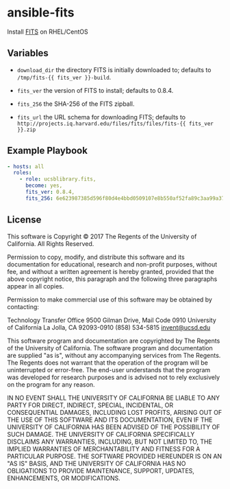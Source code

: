 ansible-fits
============

Install [FITS](https://projects.iq.harvard.edu/fits) on RHEL/CentOS

Variables
---------

- `download_dir` the directory FITS is initially downloaded to;
  defaults to `/tmp/fits-{{ fits_ver }}-build`.

- `fits_ver` the version of FITS to install; defaults to 0.8.4.

- `fits_256` the SHA-256 of the FITS zipball.

- `fits_url` the URL schema for downloading FITS; defaults to `http://projects.iq.harvard.edu/files/fits/files/fits-{{ fits_ver }}.zip`

Example Playbook
----------------

```yaml
- hosts: all
  roles:
    - role: ucsblibrary.fits,
      become: yes,
      fits_ver: 0.8.4,
      fits_256: 6e623987385d596f80d4e4bbd0509107e8b550af52fa89c3aa99a37d14c4bf84
```

License
-------

This software is Copyright © 2017 The Regents of the University of
California. All Rights Reserved.

Permission to copy, modify, and distribute this software and its
documentation for educational, research and non-profit purposes,
without fee, and without a written agreement is hereby granted,
provided that the above copyright notice, this paragraph and the
following three paragraphs appear in all copies.

Permission to make commercial use of this software may be obtained by
contacting:

Technology Transfer Office
9500 Gilman Drive, Mail Code 0910
University of California
La Jolla, CA 92093-0910
(858) 534-5815
invent@ucsd.edu

This software program and documentation are copyrighted by The Regents
of the University of California. The software program and
documentation are supplied "as is", without any accompanying services
from The Regents. The Regents does not warrant that the operation of
the program will be uninterrupted or error-free. The end-user
understands that the program was developed for research purposes and
is advised not to rely exclusively on the program for any reason.

IN NO EVENT SHALL THE UNIVERSITY OF CALIFORNIA BE LIABLE TO ANY PARTY
FOR DIRECT, INDIRECT, SPECIAL, INCIDENTAL, OR CONSEQUENTIAL DAMAGES,
INCLUDING LOST PROFITS, ARISING OUT OF THE USE OF THIS SOFTWARE AND
ITS DOCUMENTATION, EVEN IF THE UNIVERSITY OF CALIFORNIA HAS BEEN
ADVISED OF THE POSSIBILITY OF SUCH DAMAGE. THE UNIVERSITY OF
CALIFORNIA SPECIFICALLY DISCLAIMS ANY WARRANTIES, INCLUDING, BUT NOT
LIMITED TO, THE IMPLIED WARRANTIES OF MERCHANTABILITY AND FITNESS FOR
A PARTICULAR PURPOSE.  THE SOFTWARE PROVIDED HEREUNDER IS ON AN "AS
IS" BASIS, AND THE UNIVERSITY OF CALIFORNIA HAS NO OBLIGATIONS TO
PROVIDE MAINTENANCE, SUPPORT, UPDATES, ENHANCEMENTS, OR MODIFICATIONS.

